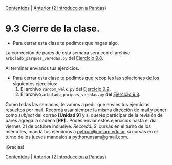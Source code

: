 [Contenidos](../Contenidos.md) \| [Anterior (2 Introducción a Pandas)](02_Pandas.md)

# 9.3 Cierre de la clase.


* Para cerrar esta clase te pedimos que hagas algo.

La corrección de pares de esta semana será con el archivo `arbolado_parques_veredas.py` del [Ejercicio 9.8](../09_Pandas_y_matplotlib/02_Pandas.md#ejercicio-98-comparando-especies-en-parques-y-en-veredas).

Al terminar envianos tus ejercicios.


* Para cerrar esta clase te pedimos que recopiles las soluciones de los siguientes ejercicios:
    1. El archivo `random_walk.py` del [Ejercicio 9.2](../09_Pandas_y_matplotlib/01_Matplotlib.md#ejercicio-92-caminatas-al-azar).
    3. El archivo `arbolado_parques_veredas.py` del [Ejercicio 9.8](../09_Pandas_y_matplotlib/02_Pandas.md#ejercicio-98-comparando-especies-en-parques-y-en-veredas).

Como todas las semanas, te vamos a pedir que envies tus ejercicios resueltos por mail. Recordá usar siempre la misma dirección de mail y poner como *subject* del correo **[Unidad 9]** y si querés participar de la revisión de pares agregá la cadena **[RP]** . Podés enviar estos ejercicios hasta el día viernes 21 de octubre inclusive. *Recordá:* Si cursás en el turno de los miércoles, mandá tus ejercicios a python@unsam.edu.ar, si cursás en el turno de los jueves mandalos a pythonunsam@gmail.com.

¡Gracias! 






[Contenidos](../Contenidos.md) \| [Anterior (2 Introducción a Pandas)](02_Pandas.md)

